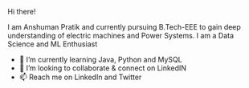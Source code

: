 Hi there!

I am Anshuman Pratik and currently pursuing B.Tech-EEE to gain deep understanding of electric machines and Power Systems.
I am a Data Science and ML Enthusiast
- 🌱 I’m currently learning Java, Python and MySQL
- 💞️ I’m looking to collaborate & connect on LinkedIN
- 📫 Reach me on LinkedIn and Twitter

<!---
Pratik19ap/Pratik19ap is a ✨ special ✨ repository because its `README.md` (this file) appears on your GitHub profile.
You can click the Preview link to take a look at your changes.
--->
